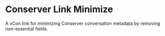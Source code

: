 # Conserver Link Minimize

A vCon link for minimizing Conserver conversation metadata by removing non-essential fields.

